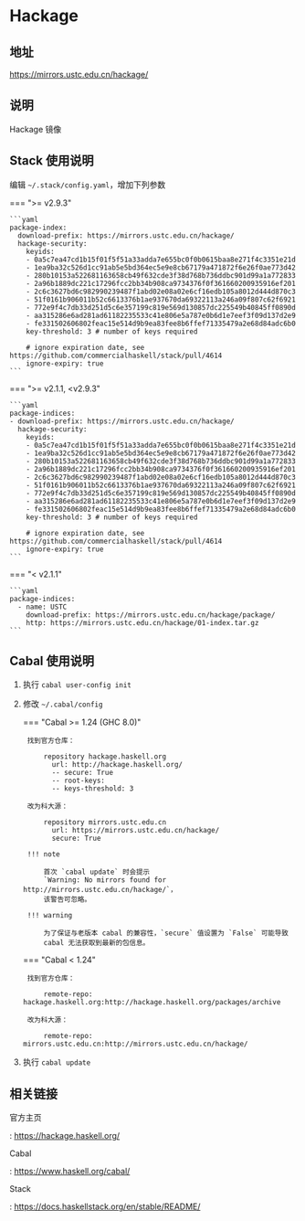 # Hackage

## 地址

<https://mirrors.ustc.edu.cn/hackage/>

## 说明

Hackage 镜像

## Stack 使用说明

编辑 `~/.stack/config.yaml`，增加下列参数

=== ">= v2.9.3"

    ```yaml
    package-index:
      download-prefix: https://mirrors.ustc.edu.cn/hackage/
      hackage-security:
        keyids:
        - 0a5c7ea47cd1b15f01f5f51a33adda7e655bc0f0b0615baa8e271f4c3351e21d
        - 1ea9ba32c526d1cc91ab5e5bd364ec5e9e8cb67179a471872f6e26f0ae773d42
        - 280b10153a522681163658cb49f632cde3f38d768b736ddbc901d99a1a772833
        - 2a96b1889dc221c17296fcc2bb34b908ca9734376f0f361660200935916ef201
        - 2c6c3627bd6c982990239487f1abd02e08a02e6cf16edb105a8012d444d870c3
        - 51f0161b906011b52c6613376b1ae937670da69322113a246a09f807c62f6921
        - 772e9f4c7db33d251d5c6e357199c819e569d130857dc225549b40845ff0890d
        - aa315286e6ad281ad61182235533c41e806e5a787e0b6d1e7eef3f09d137d2e9
        - fe331502606802feac15e514d9b9ea83fee8b6ffef71335479a2e68d84adc6b0
        key-threshold: 3 # number of keys required

        # ignore expiration date, see https://github.com/commercialhaskell/stack/pull/4614
        ignore-expiry: true
    ```

=== ">= v2.1.1, <v2.9.3"

    ```yaml
    package-indices:
    - download-prefix: https://mirrors.ustc.edu.cn/hackage/
      hackage-security:
        keyids:
        - 0a5c7ea47cd1b15f01f5f51a33adda7e655bc0f0b0615baa8e271f4c3351e21d
        - 1ea9ba32c526d1cc91ab5e5bd364ec5e9e8cb67179a471872f6e26f0ae773d42
        - 280b10153a522681163658cb49f632cde3f38d768b736ddbc901d99a1a772833
        - 2a96b1889dc221c17296fcc2bb34b908ca9734376f0f361660200935916ef201
        - 2c6c3627bd6c982990239487f1abd02e08a02e6cf16edb105a8012d444d870c3
        - 51f0161b906011b52c6613376b1ae937670da69322113a246a09f807c62f6921
        - 772e9f4c7db33d251d5c6e357199c819e569d130857dc225549b40845ff0890d
        - aa315286e6ad281ad61182235533c41e806e5a787e0b6d1e7eef3f09d137d2e9
        - fe331502606802feac15e514d9b9ea83fee8b6ffef71335479a2e68d84adc6b0
        key-threshold: 3 # number of keys required

        # ignore expiration date, see https://github.com/commercialhaskell/stack/pull/4614
        ignore-expiry: true
    ```

=== "< v2.1.1"

    ```yaml
    package-indices:
      - name: USTC
        download-prefix: https://mirrors.ustc.edu.cn/hackage/package/
        http: https://mirrors.ustc.edu.cn/hackage/01-index.tar.gz
    ```

## Cabal 使用说明

1. 执行 `cabal user-config init`
2. 修改 `~/.cabal/config`

    === "Cabal >= 1.24 (GHC 8.0)"

        找到官方仓库：

            repository hackage.haskell.org
              url: http://hackage.haskell.org/
              -- secure: True
              -- root-keys:
              -- keys-threshold: 3

        改为科大源：

            repository mirrors.ustc.edu.cn
              url: https://mirrors.ustc.edu.cn/hackage/
              secure: True

        !!! note

            首次 `cabal update` 时会提示
            `Warning: No mirrors found for http://mirrors.ustc.edu.cn/hackage/`，
            该警告可忽略。

        !!! warning

            为了保证与老版本 cabal 的兼容性，`secure` 值设置为 `False` 可能导致
            cabal 无法获取到最新的包信息。

    === "Cabal < 1.24"

        找到官方仓库：

            remote-repo: hackage.haskell.org:http://hackage.haskell.org/packages/archive

        改为科大源：

            remote-repo: mirrors.ustc.edu.cn:http://mirrors.ustc.edu.cn/hackage/

3. 执行 `cabal update`

## 相关链接

官方主页

:   <https://hackage.haskell.org/>

Cabal

:   <https://www.haskell.org/cabal/>

Stack

:   <https://docs.haskellstack.org/en/stable/README/>
